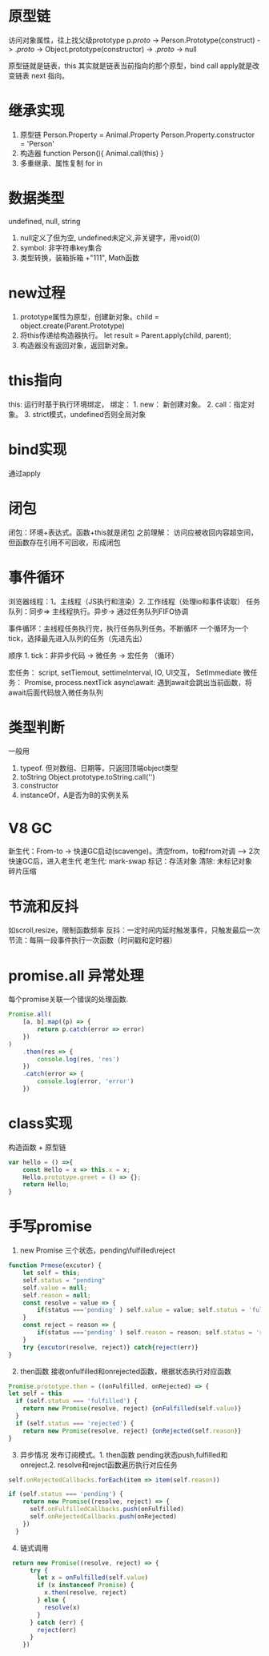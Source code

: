 # 原型链
访问对象属性，往上找父级prototype
p._proto_ -> Person.Prototype(construct) -> ._proto_ -> Object.prototype(constructor) -> ._proto_ -> null

原型链就是链表，this 其实就是链表当前指向的那个原型，bind call apply就是改变链表 next 指向。

# 继承实现
1. 原型链
Person.Property = Animal.Property Person.Property.constructor = 'Person'
2. 构造器
function Person(){  Animal.call(this) }
3. 多重继承、属性复制
for in 

# 数据类型
undefined, null, string
1. null定义了但为空, undefined未定义,非关键字，用void(0)
2. symbol: 非字符串key集合
3. 类型转换，装箱拆箱 +"111", Math函数

# new过程
1. prototype属性为原型，创建新对象。child = object.create(Parent.Prototype)
2. 将this传递给构造器执行。 let result = Parent.apply(child, parent);
3. 构造器没有返回对象，返回新对象。

# this指向
this: 运行时基于执行环境绑定，
绑定： 1. new： 新创建对象。 2. call：指定对象。 3. strict模式，undefined否则全局对象

# bind实现
通过apply

# 闭包
闭包：环境+表达式。函数+this就是闭包
之前理解： 访问应被收回内容超空间，但函数存在引用不可回收，形成闭包

# 事件循环
浏览器线程：1。主线程（JS执行和渲染）2. 工作线程（处理io和事件读取）
任务队列：同步=> 主线程执行。异步-> 通过任务队列FIFO协调

事件循环：主线程任务执行完，执行任务队列任务。不断循环
一个循环为一个tick，选择最先进入队列的任务（先进先出）

顺序
    1. tick：非异步代码 -> 微任务 -> 宏任务 （循环）

宏任务： script, setTiemout, settimeInterval, IO, UI交互， SetImmediate
微任务： Promise, process.nextTick
async\await: 遇到await会跳出当前函数，将await后面代码放入微任务队列

# 类型判断
一般用
1. typeof. 但对数组、日期等，只返回顶端object类型
2. toString Object.prototype.toString.call('')
3. constructor
4. instanceOf，A是否为B的实例关系

# V8 GC
新生代：From-to -> 快速GC启动(scavenge)。清空from，to和from对调
        --> 2次快速GC后，进入老生代
老生代: mark-swap
    标记：存活对象
    清除: 未标记对象
    碎片压缩

# 节流和反抖
如scroll,resize，限制函数频率
反抖：一定时间内延时触发事件，只触发最后一次
节流：每隔一段事件执行一次函数（时间戳和定时器）

# promise.all 异常处理
每个promise关联一个错误的处理函数.
```js
Promise.all(
    [a, b].map((p) => {
        return p.catch(error => error)
    })
)
    .then(res => {
        console.log(res, 'res')
    })
    .catch(error => {
        console.log(error, 'error')
    })
```

# class实现
构造函数 + 原型链
```js
var hello = () =>{
    const Hello = x => this.x = x;
    Hello.prototype.greet = () => {};
    return Hello;
}
```

# 手写promise
1. new Promise
三个状态，pending\fulfilled\reject
```js
function Prmose(excutor) {
    let self = this;
    self.status = "pending"
    self.value = null;
    self.reason = null;
    const resolve = value => {
        if(status ==='pending' ) self.value = value; self.status = 'fulfilled'
    }
    const reject = reason => {
        if(status ==='pending' ) self.reason = reason; self.status = 'rejected'
    }
    try {excutor(resolve, reject)} catch{reject(err)}
}
```
2. then函数
接收onfulfilled和onrejected函数，根据状态执行对应函数
```js
Promise.prototype.then = ((onFulfilled, onRejected) => {
let self = this
  if (self.status === 'fulfilled') {
    return new Promise(resolve, reject) {onFulfilled(self.value)}
  }
  if (self.status === 'rejected') {
    return new Promise(resolve, reject) {onRejected(self.reason)}
}
```
3. 异步情况
发布订阅模式。1. then函数 pending状态push,fulfilled和onreject.2. resolve和reject函数遍历执行对应任务
```js
self.onRejectedCallbacks.forEach(item => item(self.reason))

if (self.status === 'pending') {
    return new Promise((resolve, reject) => {
      self.onFulfilledCallbacks.push(onFulfilled)
      self.onRejectedCallbacks.push(onRejected)
    })
  }

```

4. 链式调用
```js
 return new Promise((resolve, reject) => {
      try {
        let x = onFulfilled(self.value)
        if (x instanceof Promise) {
          x.then(resolve, reject)
        } else {
          resolve(x)
        }
      } catch (err) {
        reject(err)
      }
    })

```
